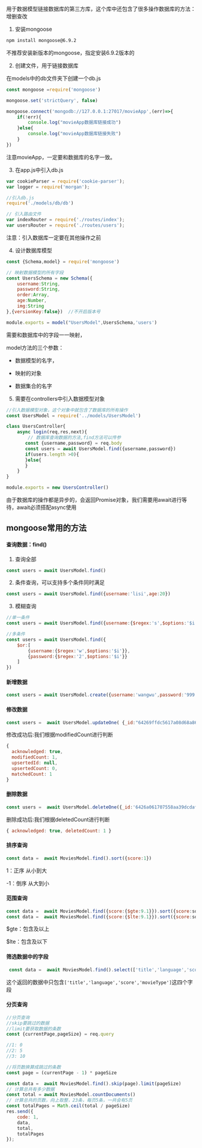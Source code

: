 用于数据模型链接数据库的第三方库，这个库中还包含了很多操作数据库的方法：增删查改

1. 安装mongoose

```bash
npm install mongoose@6.9.2
```

不推荐安装新版本的mongoose，指定安装6.9.2版本的

2. 创建文件，用于链接数据库

在models中的db文件夹下创建一个db.js

```js
const mongoose =require('mongoose')

mongoose.set('strictQuery', false)

mongoose.connect('mongodb://127.0.0.1:27017/movieApp',(err)=>{
    if(!err){
        console.log("movieApp数据库链接成功")
    }else{
        console.log("movieApp数据库链接失败")
    }
})
```

注意movieApp，一定要和数据库的名字一致。

3. 在app.js中引入db.js

```js
var cookieParser = require('cookie-parser');
var logger = require('morgan');

//引入db.js
require('./models/db/db')

// 引入路由文件
var indexRouter = require('./routes/index');
var usersRouter = require('./routes/users');
```

注意：引入数据库一定要在其他操作之前

4. 设计数据库模型

```js
const {Schema,model} = require('mongoose')

// 映射数据模型的所有字段
const UsersSchema = new Schema({
    username:String,
    password:String,
    order:Array,
    age:Number,
    img:String
},{versionKey:false})  //不开启版本号

module.exports = model("UsersModel",UsersSchema,'users')
```

需要和数据库中的字段一一映射，

model方法的三个参数：

- 数据模型的名字，

- 映射的对象

- 数据集合的名字

5. 需要在controllers中引入数据模型对象

```js
//引入数据模型对象，这个对象中就包含了数据库的所有操作
const UsersModel = require('../models/UsersModel')

class UsersController{
    async login(req,res,next){
        // 数据库查询数据的方法,find方法可以传参
       const {username,password} = req.body
       const users = await UsersModel.find({username,password})
       if(users.length >0){
       }else{
       }
    }
}

module.exports = new UsersController()
```

由于数据库的操作都是异步的，会返回Promise对象，我们需要用await进行等待，await必须搭配async使用

## mongoose常用的方法

#### 查询数据：find()

1. 查询全部

```js
const users = await UsersModel.find()
```

2. 条件查询，可以支持多个条件同时满足

```js
const users = await UsersModel.find({username:'lisi',age:20})
```

3. 模糊查询

```js
//单一条件
const users = await UsersModel.find({username:{$regex:'s',$options:'$i'}})

//多条件
const users = await UsersModel.find({
    $or:[
        {username:{$regex:'w',$options:'$i'}},
        {password:{$regex:'2',$options:'$i'}}
    ]
})
```

#### 新增数据

```js
const users = await UsersModel.create({username:'wangwu',password:'999'})
```

#### 修改数据

```js
const users =  await UsersModel.updateOne( {_id:"64269ffdc5617a08d68a8650"},{password:"888"})
```

修改成功后:我们根据modifiedCount进行判断

```js
{
  acknowledged: true,
  modifiedCount: 1,
  upsertedId: null,
  upsertedCount: 0,
  matchedCount: 1
}
```

#### 删除数据

```js
const users =  await UsersModel.deleteOne({_id:'6426a061707558aa39dcdafd'})
```

删除成功后:我们根据deletedCount进行判断

```js
{ acknowledged: true, deletedCount: 1 }
```

#### 排序查询

```js
const data =  await MoviesModel.find().sort({score:1}) 
```

1：正序 从小到大

-1：倒序 从大到小

#### 范围查询

```js
const data =  await MoviesModel.find({score:{$gte:9.1}}).sort({score:sort})
const data =  await MoviesModel.find({score:{$lte:9.1}}).sort({score:sort})
```

$gte：包含及以上

$lte：包含及以下

#### 筛选数据中的字段

```js
 const data =  await MoviesModel.find().select(['title','language','score','movieType'])
```

这个返回的数据中只包含`['title','language','score','movieType']`这四个字段

#### 分页查询

```js
//分页查询
//skip要跳过的数据
//limit要获取数据的条数
const {currentPage,pageSize} = req.query

//1: 0
//2: 5
//3: 10

//将页数换算成跳过的条数
const page = (currentPage - 1) * pageSize

const data =  await MoviesModel.find().skip(page).limit(pageSize)
// 计算总共有多少数据
const total = await MoviesModel.countDocuments()
// 计算总共的页数，向上取整，23条，每页5条，一共会有5页
const totalPages = Math.ceil(total / pageSize) 
res.send({
    code: 1,
    data,
    total,
    totalPages
});
```
